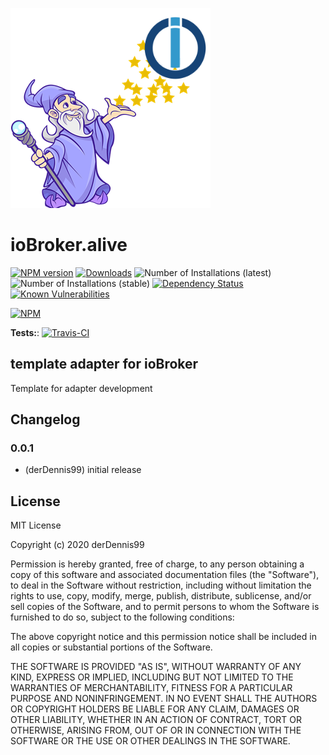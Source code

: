![Logo](admin/template.png)
# ioBroker.alive

[![NPM version](http://img.shields.io/npm/v/iobroker.alive.svg)](https://www.npmjs.com/package/iobroker.alive)
[![Downloads](https://img.shields.io/npm/dm/iobroker.alive.svg)](https://www.npmjs.com/package/iobroker.alive)
![Number of Installations (latest)](http://iobroker.live/badges/template-installed.svg)
![Number of Installations (stable)](http://iobroker.live/badges/template-stable.svg)
[![Dependency Status](https://img.shields.io/david/Author/iobroker.template.svg)](https://david-dm.org/Author/iobroker.alive)
[![Known Vulnerabilities](https://snyk.io/test/github/Author/ioBroker.template/badge.svg)](https://snyk.io/test/github/Author/ioBroker.alive)

[![NPM](https://nodei.co/npm/iobroker.alive.png?downloads=true)](https://nodei.co/npm/iobroker.alive/)

**Tests:**: [![Travis-CI](http://img.shields.io/travis/Author/ioBroker.alive/master.svg)](https://travis-ci.org/Author/ioBroker.alive)

## template adapter for ioBroker

Template for adapter development

## Changelog

### 0.0.1
* (derDennis99) initial release

## License
MIT License

Copyright (c) 2020 derDennis99

Permission is hereby granted, free of charge, to any person obtaining a copy
of this software and associated documentation files (the "Software"), to deal
in the Software without restriction, including without limitation the rights
to use, copy, modify, merge, publish, distribute, sublicense, and/or sell
copies of the Software, and to permit persons to whom the Software is
furnished to do so, subject to the following conditions:

The above copyright notice and this permission notice shall be included in all
copies or substantial portions of the Software.

THE SOFTWARE IS PROVIDED "AS IS", WITHOUT WARRANTY OF ANY KIND, EXPRESS OR
IMPLIED, INCLUDING BUT NOT LIMITED TO THE WARRANTIES OF MERCHANTABILITY,
FITNESS FOR A PARTICULAR PURPOSE AND NONINFRINGEMENT. IN NO EVENT SHALL THE
AUTHORS OR COPYRIGHT HOLDERS BE LIABLE FOR ANY CLAIM, DAMAGES OR OTHER
LIABILITY, WHETHER IN AN ACTION OF CONTRACT, TORT OR OTHERWISE, ARISING FROM,
OUT OF OR IN CONNECTION WITH THE SOFTWARE OR THE USE OR OTHER DEALINGS IN THE
SOFTWARE.